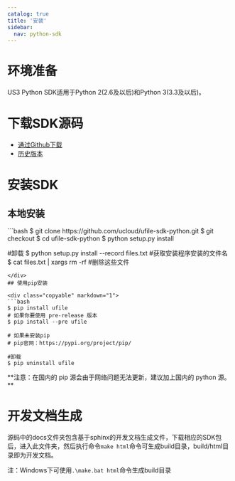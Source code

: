 ```yaml
---
catalog: true  
title: '安装'
sidebar:
  nav: python-sdk
---
```

# 环境准备

US3 Python SDK适用于Python 2(2.6及以后)和Python 3(3.3及以后)。

# 下载SDK源码

* [通过Github下载](https://github.com/ucloud/ufile-sdk-python)
* [历史版本](https://github.com/ucloud/ufile-sdk-python/releases)

# 安装SDK

## 本地安装

<div class="copyable" markdown="1">
```bash
$ git clone https://github.com/ucloud/ufile-sdk-python.git
$ git checkout <tag/branch>
$ cd ufile-sdk-python
$ python setup.py install

#卸载
$ python setup.py install --record files.txt #获取安装程序安装的文件名
$ cat files.txt | xargs rm -rf               #删除这些文件
```
</div>
## 使用pip安装

<div class="copyable" markdown="1">
```bash
$ pip install ufile
# 如果你要使用 pre-release 版本
$ pip install --pre ufile

# 如果未安装pip
# pip官网：https://pypi.org/project/pip/

#卸载
$ pip uninstall ufile
```
</div>**注意：在国内的 pip 源会由于网络问题无法更新，建议加上国内的 python 源。**

# 开发文档生成

源码中的docs文件夹包含基于sphinx的开发文档生成文件，下载相应的SDK包后，进入此文件夹，然后执行命令`make html`命令可生成build目录，build/html目录即为开发文档。

注：Windows下可使用`.\make.bat html`命令生成build目录